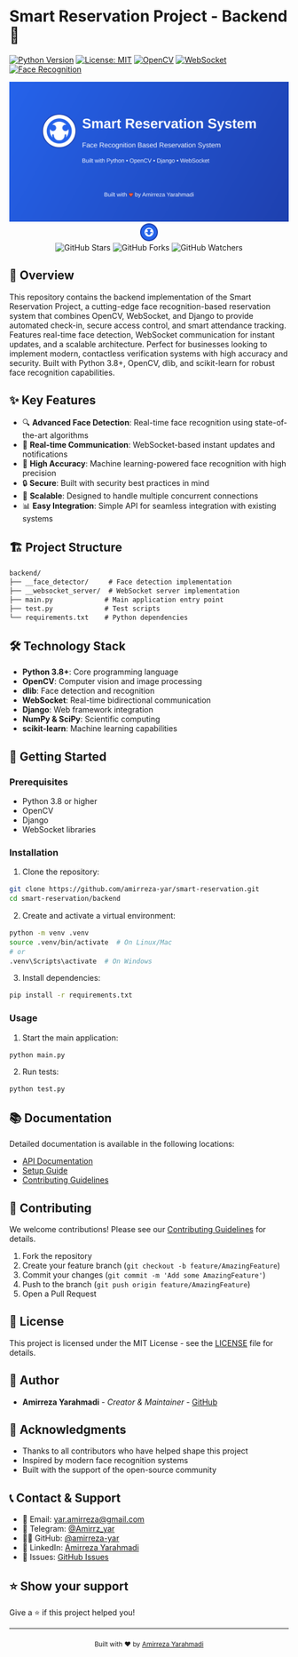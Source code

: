 # Smart Reservation Project - Backend 🚀

[![Python Version](https://img.shields.io/badge/python-3.8%2B-blue.svg)](https://www.python.org/downloads/)
[![License: MIT](https://img.shields.io/badge/License-MIT-yellow.svg)](https://opensource.org/licenses/MIT)
[![OpenCV](https://img.shields.io/badge/OpenCV-4.10.0-blue.svg)](https://opencv.org/)
[![WebSocket](https://img.shields.io/badge/WebSocket-13.1-green.svg)](https://websockets.readthedocs.io/)
[![Face Recognition](https://img.shields.io/badge/Face%20Recognition-1.3.0-orange.svg)](https://github.com/ageitgey/face_recognition)

<div align="center">
  <img src="docs/social-card.svg" alt="Smart Reservation Project Social Card" width="600">
  <br>
  <img src="docs/favicon.svg" alt="Smart Reservation Project Favicon" width="32">
  <br>
  <img src="https://img.shields.io/github/stars/amirreza-yar/smart-reservation?style=social" alt="GitHub Stars">
  <img src="https://img.shields.io/github/forks/amirreza-yar/smart-reservation?style=social" alt="GitHub Forks">
  <img src="https://img.shields.io/github/watchers/amirreza-yar/smart-reservation?style=social" alt="GitHub Watchers">
</div>

## 📝 Overview

This repository contains the backend implementation of the Smart Reservation Project, a cutting-edge face recognition-based reservation system that combines OpenCV, WebSocket, and Django to provide automated check-in, secure access control, and smart attendance tracking. Features real-time face detection, WebSocket communication for instant updates, and a scalable architecture. Perfect for businesses looking to implement modern, contactless verification systems with high accuracy and security. Built with Python 3.8+, OpenCV, dlib, and scikit-learn for robust face recognition capabilities.

## ✨ Key Features

- 🔍 **Advanced Face Detection**: Real-time face recognition using state-of-the-art algorithms
- 🔄 **Real-time Communication**: WebSocket-based instant updates and notifications
- 🎯 **High Accuracy**: Machine learning-powered face recognition with high precision
- 🔒 **Secure**: Built with security best practices in mind
- 🚀 **Scalable**: Designed to handle multiple concurrent connections
- 📊 **Easy Integration**: Simple API for seamless integration with existing systems

## 🏗️ Project Structure

```
backend/
├── __face_detector/     # Face detection implementation
├── __websocket_server/  # WebSocket server implementation
├── main.py             # Main application entry point
├── test.py             # Test scripts
└── requirements.txt    # Python dependencies
```

## 🛠️ Technology Stack

- **Python 3.8+**: Core programming language
- **OpenCV**: Computer vision and image processing
- **dlib**: Face detection and recognition
- **WebSocket**: Real-time bidirectional communication
- **Django**: Web framework integration
- **NumPy & SciPy**: Scientific computing
- **scikit-learn**: Machine learning capabilities

## 🚀 Getting Started

### Prerequisites

- Python 3.8 or higher
- OpenCV
- Django
- WebSocket libraries

### Installation

1. Clone the repository:
```bash
git clone https://github.com/amirreza-yar/smart-reservation.git
cd smart-reservation/backend
```

2. Create and activate a virtual environment:
```bash
python -m venv .venv
source .venv/bin/activate  # On Linux/Mac
# or
.venv\Scripts\activate  # On Windows
```

3. Install dependencies:
```bash
pip install -r requirements.txt
```

### Usage

1. Start the main application:
```bash
python main.py
```

2. Run tests:
```bash
python test.py
```

## 📚 Documentation

Detailed documentation is available in the following locations:
- [API Documentation](docs/api.md)
- [Setup Guide](docs/setup.md)
- [Contributing Guidelines](CONTRIBUTING.md)

## 🤝 Contributing

We welcome contributions! Please see our [Contributing Guidelines](CONTRIBUTING.md) for details.

1. Fork the repository
2. Create your feature branch (`git checkout -b feature/AmazingFeature`)
3. Commit your changes (`git commit -m 'Add some AmazingFeature'`)
4. Push to the branch (`git push origin feature/AmazingFeature`)
5. Open a Pull Request

## 📝 License

This project is licensed under the MIT License - see the [LICENSE](LICENSE) file for details.

## 👥 Author

- **Amirreza Yarahmadi** - *Creator & Maintainer* - [GitHub](https://github.com/amirreza-yar)

## 🙏 Acknowledgments

- Thanks to all contributors who have helped shape this project
- Inspired by modern face recognition systems
- Built with the support of the open-source community

## 📞 Contact & Support

- 📧 Email: [yar.amirreza@gmail.com](mailto:yar.amirreza@gmail.com)
- 💬 Telegram: [@Amirrz_yar](https://t.me/Amirrz_yar)
- 👨‍💻 GitHub: [@amirreza-yar](https://github.com/amirreza-yar)
- 💼 LinkedIn: [Amirreza Yarahmadi](https://www.linkedin.com/in/amirreza-yarahmadi/)
- 📝 Issues: [GitHub Issues](https://github.com/amirreza-yar/smart-reservation/issues)

## ⭐ Show your support

Give a ⭐️ if this project helped you!

---

<div align="center">
  <sub>Built with ❤️ by <a href="https://github.com/amirreza-yar">Amirreza Yarahmadi</a></sub>
</div> 